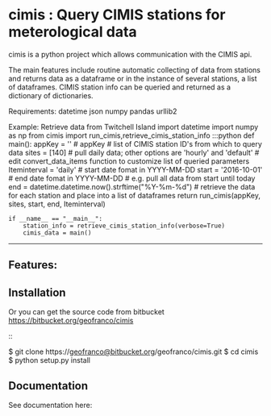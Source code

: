 cimis : Query CIMIS stations for meterological data
=============================================================

cimis is a python project which allows communication with the CIMIS api.

The main features include routine automatic collecting of data from stations 
and returns data as a dataframe or in the instance of several stations,
a list of dataframes.
CIMIS station info can be queried and returned as a dictionary of dictionaries.


Requirements:
datetime
json
numpy
pandas
urllib2


Example: Retrieve data from Twitchell Island
import datetime
import numpy as np
from cimis import run_cimis,retrieve_cimis_station_info
  :::python
	def main():
		appKey = ''  # appKey
		# list of CIMIS station ID's from which to query data
		sites = [140]
		# pull daily data; other options are 'hourly' and 'default'
		# edit convert_data_items function to customize list of queried parameters
		Iteminterval = 'daily'
		# start date fomat in YYYY-MM-DD
		start = '2016-10-01'
		# end date fomat in YYYY-MM-DD
		# e.g. pull all data from start until today
		end = datetime.datetime.now().strftime("%Y-%m-%d")
		# retrieve the data for each station and place into a list of dataframes
		return run_cimis(appKey, sites, start, end, Iteminterval)

	if __name__ == "__main__":
		station_info = retrieve_cimis_station_info(verbose=True)
		cimis_data = main()


--------


Features:
--------

Installation
------------

Or you can get the source code from bitbucket
https://bitbucket.org/geofranco/cimis

::

  $ git clone https://geofranco@bitbucket.org/geofranco/cimis.git
  $ cd cimis
  $ python setup.py install


Documentation
-------------

See documentation here: 
